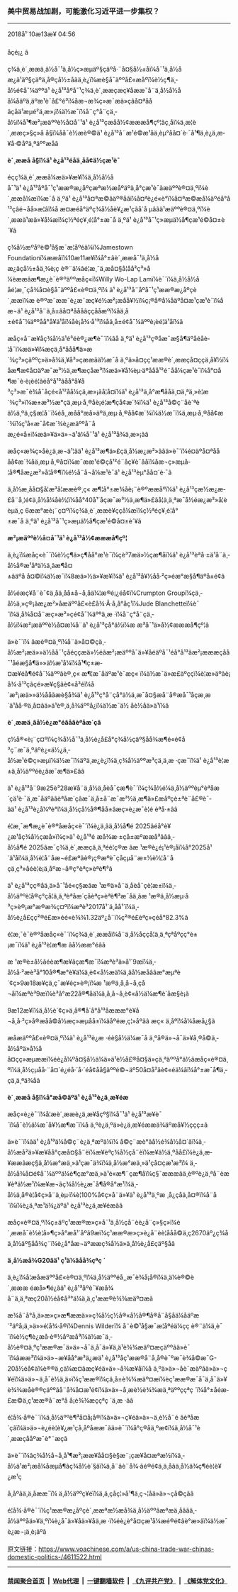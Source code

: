 ### 美中贸易战加剧，可能激化习近平进一步集权？
------------------------

<div class="published">
 <span class="date" title="ä¸­å½æ¶é´">
  <time datetime="2018-10-13T04:56:24+08:00">
   2018å¹´10æ13æ¥ 04:56
  </time>
 </span>
</div>
<br/>
<div class="wsw">
 <span class="dateline">
  åçé¡¿ â
 </span>
 <p>
  ç¾ä¸­è´¸ææä¸ä½å¯¹ä¸­å½ç»æµäº§çäºå·¨å¤§å½±åï¼å¯¹ä¸­å½åæ¿ä¹äº§çäºä¸å®çå½±åãä¸è¿ï¼æè§å¯äººå£«æåºï¼è½ç¶ä¸­å½é¢å¯¼äººä¹ è¿å¹³åºå¯¹ç¾ä¸­è´¸ææçæç¥åææ¯å¨ä¸­å½å½åå¼åäºä¸äºæ¹è¯å£°é³ï¼åæ¬æ¾ç»æ¯æä»çâå¤ªå­åâçåä¹æµé²ä¸æ»¡ï¼ä½æ¯ï¼å¨ç°å¨çä¸­å½ï¼å¹¶æ²¡æäººè½å¤å¯¹ä¹ è¿å¹³çæåå½¢æææå¶çº¦ãç¸åï¼ä¸æ¦è´¸ææç»§ç»­å å§ï¼åå¯è½æè®©ä¹ è¿å¹³å¨æ¹é©æ¹åä¸èµ°åå¤´è·¯å¹¶ä¸è¿ä¸æ­¥å·©åºä¸ªäººæåã
 </p>
 <p>
  <strong>
   è´¸ææå å§ï¼ä¹ è¿å¹³é­åä¸åå¢ä½çæ¹è¯
  </strong>
 </p>
 <p>
  éçç¾ä¸­è´¸ææå¼æä»¥æ¥ï¼ä¸­å½å½åå¯¹ä¹ è¿å¹³åºå¯¹ç¹ææ®æ¿åºçæªæ½æåºäºä¸å°çæ¹è¯ãæäººè®¤ä¸ºï¼è´¸ææå¼æï¼æ¯å ä¸ºä¹ è¿å¹³å¤ªæ©âäº®åâï¼å¤ªè¿é«è°ï¼å¤ªæ©æå¼äºéå°å¹³çâé¬åå»æ¦âï¼å æ­¤æé­å°äºç¾å½åè¥¿æ¹çâå´å µâãä¹æäººè®¤ä¸ºï¼è´¸ææä¹æä»¥å¼æï¼ç½ªé­ç¥¸é¦å°±æ¯å ä¸ºä¹ è¿å¹³å¯¹ç»æµä½å¶çæ¹é©å¤±è´¥ã
 </p>
 <p>
  ç¾å½æºåºè©¹å§æ¯æ¦åºéä¼ï¼Jamestown Foundationï¼ææåï¼10æ11æ¥ï¼å°±âè´¸ææå¯¹ä¸­å½åæ¿âçå½±åä¸¾è¡ç è®¨ä¼ãé¦æ¸¯ä¸­æå¤§å­¦åå²ç³»å¼èææãæ¶æ¿è¯è®ºäººæåç«ï¼Willy Wo-Lap Lamï¼è¯´ï¼ä¸­å½å½ååé¦æ¸¯çå¾å¤è§å¯äººå£«è®¤ä¸ºï¼ ä¹ è¿å¹³å¨åºå¯¹ç¹ææ®æ¿åºçè´¸ææï¼æ è®ºæ¯ææ¯è¿æ¯æç¥é½æ²¡æåå¥½ï¼ç¡®å®å¼åäºå¤æ¹çæ¹è¯ï¼åæ¬ä¹ è¿å¹³å¨ä¸­å±âå¤ªå­ååâççååæºï¼åä¸­å±é¢å¯¼äººåå°å¥ä¹å­ï¼åè¡å¾·å¹³ï¼åä¸­å±é¢å¯¼äººè¡èé¦ä¹å­ï¼ã
 </p>
 <p>
  æåç«å¨æ¥åç¾å½ä¹é³éè®¿æ¶è¯´ï¼âå ä¸ºä¹ è¿å¹³ç®åæ¯æ§å¶äºåéåè­¦å¯ï¼æä»¥ï¼æçä¸å°ååå¶ä»æ´¾ç³»çäººç»ä»å¾ä¸¥å³»çææãä½æ¯å ä¸ºä»å¤çç¹ææ®è´¸ææçå¤ççä¸å¥½ï¼ åæ¶æ¢å¤äºæ¯æ³½ä¸æ¶æçåæ³ï¼æä»¥å¼èµ·äºååå¹²é¨å­å¼çæ¹è¯ï¼å°¤å¶æ¯è·è¡èé¦ãéå°å¹³ãåå°å¥å³ç³»æ¯è¾å¯åçé«å¹²å­å¼çä¸æ»¡ãå¦å¤ï¼ä¹ è¿å¹³ä¸å°æ¶ååä¸¤ä¸ªä¸»è¦æ´¾ç³»ï¼æ±æ³½æ°çä¸æµ·å¸®åè¡é¦æ¶çå¢æ´¾ï¼ä¹ è¿å¹³å©ç¨åè´ªèä½ä¸ºä¸ç§æ­¦å¨ï¼éå¸¸æåå°æå»äºä¸æµ·å¸®åå¢æ´¾ï¼ä½æ¯ï¼ä¸æµ·å¸®åå¢æ´¾ï¼ç¹å«æ¯å¢æ´¾è¿æäººå¨åæ¿é«å±ï¼æä»¥ä»ä»¬ä¹ä¼å¯¹ä¹ è¿å¹³å¾ä¸æ»¡ãâ
 </p>
 <p>
  æåç«æ¾ç»åè¿ä¸æ¬ä¹¦ãä¹ è¿å¹³æ¶ä»£çä¸­å½æ¿æ²»ããä»è¯´ï¼é¤äºå¤ªå­ååå¢æ´¾åä¸æµ·å¸®å¤ï¼æ¯ææ¹é©çå¹²é¨åç¥è¯åå­ï¼åæ¬ç»æµå­¦å®¶åæ¿æ²»å­¦å®¶ï¼é½å¨å¬å¼æ¹è¯ä¹ è¿å¹³èµ°åå¤´è·¯ã
 </p>
 <p>
  ä¸­å½æ¸åå¤§å­¦æ³å­¦ææè®¸ç« æ¶¦å°±æ¾åè¡¨è®ºææåºï¼ä¹ è¿å¹³çæ½æ¿æ­£å¨å¸¦é¢ä¸­å½å¼åè½¦ï¼åå°40å¹´åçæ¯æ³½ä¸æ¶ä»£ãå¦ä¸ä¸ªæ¯å½éæ¿æ²»å­¦èèµä¸­ç­ 6ææ°æè¡¨ç¤ºï¼ç¾ä¸­è´¸ææè¥ççå¼æï¼ç½ªé­ç¥¸é¦å°±æ¯å ä¸ºä¹ è¿å¹³å¯¹ç»æµä½å¶çæ¹é©å¤±è´¥ã
 </p>
 <p>
  <strong>
   æ²¡æäººè½å¤å¯¹ä¹ è¿å¹³å½¢æææå¶çº¦
  </strong>
 </p>
 <p>
  ä¸è¿ï¼æåç«è¯´ï¼è½ç¶ä»ç¶åå°æ¹è¯ï¼çè³7æä»½çæ¶åï¼ä¹ è¿å¹³èªå·±ä¹å¨ä¸­å½å®æ¹åªä½ä¸âæ¶å¤±âäºå å¤©ï¼ä½æ¯ï¼8æä»½ä»¥æ¥ï¼ä¹ è¿å¹³å¥½åå·²ç»éæ°æ§å¶äºå±é¢ã
 </p>
 <p>
  å½éæç¥å¨è¯¢ä¸åä¸åå±å¬å¸åä¼¦æ®é¡¿éå¢ï¼Crumpton Groupï¼çä¸­å½ä¸»ç®¡ãæ¿æ²»åæäººå£«è£å¾·Â·å¸å°åç¹ï¼Jude Blanchetteï¼è¯´ï¼ä¸å¾å¤å¨æç»æ²»çé¢å¯¼äººä¸æ ·ï¼å¨ç°å¨çä¸­å½ï¼æ²¡æäººè½å¤æ¼å¨ä¹ è¿å¹³çå°ä½ï¼æ æ³å¯¹ä»å½¢æææå¶çº¦ã
 </p>
 <p>
  ä»è¯´ï¼ âæè®¤ä¸ºï¼å¨ä»å¤©çä¸­å½æ²¡æä»»ä½åå¯¹çåéççæä»½éãæ²¡æäººå¯ä»¥åéäºå¯¹éå°å¹³ãæ²¡æææçåå¯¹åéæ§å¶ä»»ä½æ¹å¼ï¼å¹¶ç±æ­¤æ¥éå¶é¢å¯¼äººãè®¸ç« æ¶¦æ¯åäºæ¹è¯æç« ï¼ä½æ¯ä»æ£äºççï¼è¦æ­»äºãè¡å¾·å¹³çãçé»æ¥ç§ãè¢«å³é­ï¼å´æ²¡æä»»ä½ååãæè§å¾ä¹ è¿å¹³ç°å¨çå°ä½ä¸æ¯å¤§æå¨å®æå¯¹åçæ¸æ´ä¹åå·®ä¸å¤ãä»ä¹è®¸ä¸å¾äººå¿ï¼ä½æ¯ä½ åè½åä»ä¹ï¼â
 </p>
 <p>
  <strong>
   è´¸ææä¸âå½è¿æ°éâåâèªåæ´çâ
  </strong>
 </p>
 <p>
  ç½å®«è¡¨ç¤ºï¼ç¾å½å¯¹ä¸­å½è¿å£å°ç¾å½çäº§åå¾æ¶é«é¢å³ç¨æ¯ä¸ºäºè¿«ä½¿ä¸­å½æ¹é©ç»æµï¼ä½æ¯ï¼äºä¸æ¿è¿ï¼ä¸ç¾å½äººæ³çä¸ä¸æ ·çæ¯ï¼ä¹ è¿å¹³è¦æ±ä¸­å½äººéè¿âæ¯æ¶ä»£âã
 </p>
 <p>
  ä¹ è¿å¹³å¨9æ25è³28æ¥å¨ä¸­å½ä¸åèå¯çæ¶è¯´ï¼ç¾å½é¼ä¸­å½äººèµ°èªåæ´çä¹è·¯ä¸æ¯åäºãâèªåæ´çâæ¯ä¸­å±å¨æ¯æ³½ä¸æ¶ä»£æåºçè±ªè¨å£®è¯­ãä¹ è¿å¹³è¿å¼ºè°ï¼ä¸­å½çå½å®¶åå±âæç»è¿æ¯è¦é èªå·±âã
 </p>
 <p>
  é¦æ¸¯æ¶æ¿è¯è®ºåæåç«è¯´ï¼è¿ä¸âä¸­å½å¶é 2025âé­å°è¥¿æ¹åç¾å½çæå»ï¼ç»ä¹ è¿å¹³é æå¾æ·±çå±æºææå³ãâä¸­å½å¶é 2025âæ¯ç¾ä¸­è´¸ææçä¸ä¸ªéè¦ç®æ ãæ ¹æ®è¿é¡¹è®¡åï¼å°2025å¹´ä¹åï¼ä¸­å½è¦å¨åæ¬é£æºãè®¡ç®æºè¯çåçµå¨æ±½è½¦å¨åçä¸ç³»åéè¦è¡ä¸åºæ¬å®ç°èªç»èªè¶³ã
 </p>
 <p>
  ä¹ è¿å¹³çç®åä¸ä»å¯¹åé«ç§æãæ ¹æ®ä»å¨ä¸åèå¯çè¦æ±ï¼ä¸­å½äººè¦å®ç°çå¦ä¸ä¸ªèªåæ´çåèªç»èªè¶³æ¯åä¸ãæ ¹æ®ä¸­å½æµ·å³ç»è®¡æ°æ®æ¾ç¤ºï¼æªè³2017å¹´ä¸åå¹´ï¼ä¸­å½è¿å£çç²®é£æ»éé«è¾¾1.32äº¿å¨ï¼ç²®é£èªç»çéå°82.3%ã
 </p>
 <p>
  é¦æ¸¯è¯è®ºåæåç«è¯´ï¼ç¾ä¸­è´¸ææåï¼å¨ä¸­å½åççå¦ä¸ä¸ªçªåºçç°è±¡æ¯ï¼ä¹ è¿å¹³è¦æ¶æ âå½ææ°éâã
 </p>
 <p>
  æ ¹æ®è±å½ãéèæ¶æ¥ãçæ¶æ¯ï¼æªè³ä»å¹´9æï¼ä¸­å½å·²æè³å°10å®¶æ°è¥ä¼ä¸è¢«å½æä¼ä¸âå½æåâãæ°æµªè´¢ç»9æ18æ¥çä¸ç¯æ¥éç»è®¡ï¼æ ¹æ®ä¸å¸å¬å¸çå¬åï¼æªè³9æï¼è³å°æ22å®¶åä¼ä¸å¸å¬å¸è¢«å½ä¼æ¶è´­åæ§è¡ã
 </p>
 <p>
  9æ12æ¥ï¼ä¸­å½è´¢ç»ä¸å®¶å´å°å¹³åæææ°è¥å¬å¸å·²ç»å®æåå©å½æç»æµåå±ï¼âåºéæ¸ç¦»åºãâ æç« ä¸åºï¼å¼åæå¿§ã
 </p>
 <p>
  æåæäººå£«è®¤ä¸ºï¼ä¹ è¿å¹³è¿æ ·éè§å½ä¼æ¯å ä¸ºå®ä»¬å¯ä»¥å¸®å©ä¸­å½åºä»å½åå¤çç»æµææï¼éè¿å¼ºå¤§å½ä¼ä»ä¹è½å£®å¤§ä»çä¸ªäººå°ä½ãæåç«è®¤ä¸ºï¼ä¸­å½çµåå·¨å¤´é¿éå·´å·´éå¢åå§äººé©¬äº50å¤å²âè¢«éä¼âï¼å°±æ¯å¶ä¸­çä¸ä¸ªä¾å­ã
 </p>
 <p>
  <strong>
   è´¸ææå å§ï¼å°æå©äºä¹ è¿å¹³è¿ä¸æ­¥éæ
  </strong>
 </p>
 <p>
  æåç«è¿è¯´ï¼å¦æè´¸ææè¿ä¸æ­¥åçº§ï¼å¯¹ä¹ è¿å¹³æ¥è¯´ï¼å¯è½ä¼æ¯å¥½æ¶æ¯ï¼å ä¸ºè¿ä¸ºä»è¿ä¸æ­¥éææä¾äºæå¥½ççç±ã
 </p>
 <p>
  ä»è¯´ï¼âä¹ è¿å¹³ä¼å©ç¨è¿ä¸ªæºä¼ï¼ å©ç¨æè°âå½é¾å½å¤´âï¼ä¸­å½æå²ä»¥æ¥åå°çæå¤§å¨èï¼æ¥èªç¾å½çå¨èï¼æ¥ä½ä¸ºåå£ï¼è¿ä¸æ­¥ææãæç§ä¸­å½æ°æä¸»ä¹çæ¯ä¾ï¼ä¸­å½æ°æä¸»ä¹çå¤çæ¹æ³ï¼ ä¸­å½å¾å¤é¢å¯¼äººä¼è¶çæ°æä¸»ä¹é«æ¶¨çæ¶åï¼ç§¯æææãä¸è®ºè¿ä¸ªå¨èæ¥èªä½æ¹ï¼æ¥æ¬ãç¾å½è¿æ¯å¶å®å°æ¹ï¼ä¸­å½ä¸å®è¦å¢ç»å¨ä¸èµ·ï¼è¦100%å¢ç»å¨ä»¥ä¹ è¿å¹³ä¸ºæ ¸å¿çåä¸­å¤®ï¼å¨å´ï¼ï¼è¿ä¸ªæ¹ä¾¿äºä¹ è¿å¹³è¿ä¸æ­¥éæãâ
 </p>
 <p>
  æåç«è®¤ä¸ºï¼ç±äºç¹ææ®æ»ç»å¯¹ä¸­å½çå¨èè¿å¨ç»§ç»­ï¼è´¸ææå¯è½è¦å»¶ç»­å°æå¹´åºã9æï¼ç¹ææ®æ»ç»è¿å¨èè¦ååå©ä¸ç2670äº¿ç¾åä¸­å½äº§åå¾ç¨ï¼è¿å°åæ¬äºææç¾å½ä»ä¸­å½è¿å£çäº§åã
 </p>
 <p>
  <strong>
   ä¸­å½æå¾G20âä¹ ç¹ä¼âåå¾çªç ´
  </strong>
 </p>
 <p>
  ä¸è¿ï¼å¦æåæäººå£«è®¤ä¸ºï¼ä¸­å½äººéå¸¸æ¯è¾å¡å®ï¼ä¸ä¼è®©è´¸æææ éæå»¶é¿ãä¹ è¿å¹³åºè¯¥æå¾å¨ä¸ä¸ªæç20å½éå¢å³°ä¼ä¸ä¸ç¹ææ®è¾¾æäº¤æã
 </p>
 <p>
  æ¾å¨å°å¸ä»æ»ç»æ¶ææä»»ç¾å½ç½å®«å½å®¶å®å¨å§åä¼åäºæ´²äºå¡ä¸»ä»»é¦å¾·å®ï¼Dennis Wilderï¼ å¨è©¹å§æ¯æ¦åºéä¼çç è®¨ä¼ä¸è¯´ï¼è½ç¶è¿æå·è®½åºæå³ï¼ä½æ¯ä¸­å½è®¤ä¸ºç¹ææ®æ¯ä»ä»¬å¯ä¸å¯ä»¥ä¸ä¹è¾¾æäº¤æçäººãä»è¯´ï¼âææ³ï¼ä»ä»¬æ¥åå°æ³ä¿æä¹ è¿å¹³åç¹ææ®å¨å¸å®è¯ºæ¯è¾å©æ¯G-20å½éå¢ä¼è®®ä¸çä¼æ¤ãæç¥éä»ä»¬å¾æ¥åï¼å ä¸ºä»ä»¬åè¯æäºãä»ä»¬ç¥éï¼ä»ä»¬ä¸å¯è½ä¸ä»ï¼ç¹ææ®ï¼çä¸å±è¾¾æäº¤æï¼èç¹ææ®æ¯å¯ä¸å¯ä»¥è¾¾æåè®®çäººãå¨å¾å¤æ¹é¢ï¼ä»ä»¬å¸æè½è¾¾æä¸ªäººççªç ´ï¼å°±åéæ­£æ©ä¸ç¹ææ®å¨æ°å å¡è¾¾æççªç ´ä¸æ ·ãâ
 </p>
 <p>
  é¦å¾·å®è¯´ï¼ä¸­å½äººè¶³å¤å¡å®ï¼ä»ä»¬ç¥éä»ä»¬ä¸è½å¨é âèªåæ´çâï¼ä»ä»¬è¿éè¦è¥¿æ¹çå¸åºåææ¯ãä»è¯´ï¼å°ç®åä¸ºæ­¢ï¼ä¸­å½å¯¹è´¸ææçååºæ¯è°¨æçã
 </p>
 <p>
  ä»è¯´ï¼âç¾å½å¬å¸å¹¶æ²¡ææ¥åå¤§è§æ¨¡çæ¥å¤æªæ½ï¼ä¸­å½ä¹æ²¡æå¼åæµå¶âç¾å½è´§âï¼ä¸å¨âè¨å¾·âé®é¢ä¸ä¸åãä¸­å½ä¾ç¶éè¦è¥¿æ¹ç
 </p>
 <p>
  å¸åºãä¸ä¸åææ¯ï¼ ä¸­å½äººç¥éï¼ä¸ä¸çåç¦»å¹¶ä¸ç¬¦åä»ä»¬çå©çãâ
 </p>
 <p>
  é¦å¾·å®è¯´ï¼ç¹ææ®æ¿åºçè´¸ææªæ½æå¾ä¸­å½äººâæªæä¸åâãä¸­å½äººåä»¥ä¸ºï¼è¿å¯ä»¥åä»¥åä¸æ ·ï¼éè¿è°å¤çæ¹å¼æé®é¢âè°æ­»âï¼ä½æ¯è¿æ¬¡ä¸è¡äºã
 </p>
</div>

原文链接：https://www.voachinese.com/a/us-china-trade-war-chinas-domestic-politics-/4611522.html


------------------------
#### [禁闻聚合首页](https://github.com/gfw-breaker/banned-news/blob/master/README.md) &nbsp;|&nbsp; [Web代理](https://github.com/gfw-breaker/open-proxy/blob/master/README.md) &nbsp;|&nbsp;  [一键翻墙软件](https://github.com/gfw-breaker/nogfw/blob/master/README.md) &nbsp;|&nbsp; [《九评共产党》](https://github.com/gfw-breaker/9ping.md/blob/master/README.md#九评之一评共产党是什么) &nbsp;|&nbsp; [《解体党文化》](https://github.com/gfw-breaker/jtdwh.md/blob/master/README.md#绪论)